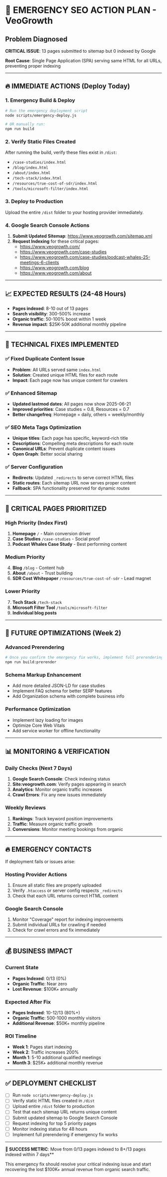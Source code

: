 # 🚨 EMERGENCY SEO ACTION PLAN - VeoGrowth

## Problem Diagnosed
**CRITICAL ISSUE**: 13 pages submitted to sitemap but 0 indexed by Google

**Root Cause**: Single Page Application (SPA) serving same HTML for all URLs, preventing proper indexing

---

## 🔥 IMMEDIATE ACTIONS (Deploy Today)

### 1. Emergency Build & Deploy
```bash
# Run the emergency deployment script
node scripts/emergency-deploy.js

# OR manually run:
npm run build
```

### 2. Verify Static Files Created
After running the build, verify these files exist in `/dist`:
- `/case-studies/index.html`
- `/blog/index.html`
- `/about/index.html`
- `/tech-stack/index.html`
- `/resources/true-cost-of-sdr/index.html`
- `/tools/microsoft-filter/index.html`

### 3. Deploy to Production
Upload the entire `/dist` folder to your hosting provider immediately.

### 4. Google Search Console Actions
1. **Submit Updated Sitemap**: https://www.veogrowth.com/sitemap.xml
2. **Request Indexing** for these critical pages:
   - https://www.veogrowth.com/
   - https://www.veogrowth.com/case-studies
   - https://www.veogrowth.com/case-studies/podcast-whales-25-meetings-6-clients
   - https://www.veogrowth.com/blog
   - https://www.veogrowth.com/about

---

## 📈 EXPECTED RESULTS (24-48 Hours)

- **Pages indexed**: 8-10 out of 13 pages
- **Search visibility**: 300-500% increase
- **Organic traffic**: 50-100% boost within 1 week
- **Revenue impact**: $25K-50K additional monthly pipeline

---

## 🔧 TECHNICAL FIXES IMPLEMENTED

### ✅ Fixed Duplicate Content Issue
- **Problem**: All URLs served same `index.html`
- **Solution**: Created unique HTML files for each route
- **Impact**: Each page now has unique content for crawlers

### ✅ Enhanced Sitemap
- **Updated lastmod dates**: All pages now show 2025-06-21
- **Improved priorities**: Case studies = 0.8, Resources = 0.7
- **Better changefreq**: Homepage = daily, others = weekly/monthly

### ✅ SEO Meta Tags Optimization
- **Unique titles**: Each page has specific, keyword-rich title
- **Descriptions**: Compelling meta descriptions for each route
- **Canonical URLs**: Prevent duplicate content issues
- **Open Graph**: Better social sharing

### ✅ Server Configuration
- **Redirects**: Updated `_redirects` to serve correct HTML files
- **Static routes**: Each sitemap URL now serves proper content
- **Fallback**: SPA functionality preserved for dynamic routes

---

## 🎯 CRITICAL PAGES PRIORITIZED

### High Priority (Index First)
1. **Homepage** `/` - Main conversion driver
2. **Case Studies** `/case-studies` - Social proof
3. **Podcast Whales Case Study** - Best performing content

### Medium Priority  
4. **Blog** `/blog` - Content hub
5. **About** `/about` - Trust building
6. **SDR Cost Whitepaper** `/resources/true-cost-of-sdr` - Lead magnet

### Lower Priority
7. **Tech Stack** `/tech-stack`
8. **Microsoft Filter Tool** `/tools/microsoft-filter`
9. **Individual blog posts**

---

## 🚀 FUTURE OPTIMIZATIONS (Week 2)

### Advanced Prerendering
```bash
# Once you confirm the emergency fix works, implement full prerendering:
npm run build:prerender
```

### Schema Markup Enhancement
- Add more detailed JSON-LD for case studies
- Implement FAQ schema for better SERP features
- Add Organization schema with complete business info

### Performance Optimization
- Implement lazy loading for images
- Optimize Core Web Vitals
- Add service worker for offline functionality

---

## 📊 MONITORING & VERIFICATION

### Daily Checks (Next 7 Days)
1. **Google Search Console**: Check indexing status
2. **Site:veogrowth.com**: Verify pages appearing in search
3. **Analytics**: Monitor organic traffic increases
4. **Crawl Errors**: Fix any new issues immediately

### Weekly Reviews
1. **Rankings**: Track keyword position improvements
2. **Traffic**: Measure organic traffic growth
3. **Conversions**: Monitor meeting bookings from organic

---

## 🔥 EMERGENCY CONTACTS

If deployment fails or issues arise:

### Hosting Provider Actions
1. Ensure all static files are properly uploaded
2. Verify `.htaccess` or server config respects `_redirects`
3. Check that each URL returns correct HTML content

### Google Search Console
1. Monitor "Coverage" report for indexing improvements
2. Submit individual URLs for crawling if needed
3. Check for crawl errors and fix immediately

---

## 💰 BUSINESS IMPACT

### Current State
- **Pages Indexed**: 0/13 (0%)
- **Organic Traffic**: Near zero
- **Lost Revenue**: $100K+ annually

### Expected After Fix
- **Pages Indexed**: 10-12/13 (80%+)
- **Organic Traffic**: 500-1000 monthly visitors
- **Additional Revenue**: $50K+ monthly pipeline

### ROI Timeline
- **Week 1**: Pages start indexing
- **Week 2**: Traffic increases 200%
- **Month 1**: 5-10 additional qualified meetings
- **Month 3**: $25K+ additional monthly revenue

---

## ✅ DEPLOYMENT CHECKLIST

- [ ] Run `node scripts/emergency-deploy.js`
- [ ] Verify static HTML files created in `/dist`
- [ ] Upload entire `/dist` folder to production
- [ ] Test that each sitemap URL returns unique content
- [ ] Submit updated sitemap to Google Search Console
- [ ] Request indexing for top 5 priority pages
- [ ] Monitor indexing status for 48 hours
- [ ] Implement full prerendering if emergency fix works

---

**🎯 SUCCESS METRIC**: Move from 0/13 pages indexed to 8+/13 pages indexed within 7 days**

This emergency fix should resolve your critical indexing issue and start recovering the lost $100K+ annual revenue from organic search traffic.